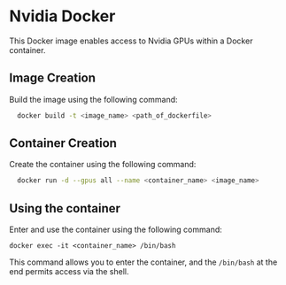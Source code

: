 # Nvidia Docker 

This Docker image enables access to Nvidia GPUs within a Docker container.

## Image Creation

Build the image using the following command:

```bash
  docker build -t <image_name> <path_of_dockerfile>
```

## Container Creation

Create the container using the following command:

```bash
  docker run -d --gpus all --name <container_name> <image_name>
```

## Using the container

Enter and use the container using the following command:

```
docker exec -it <container_name> /bin/bash
```
This command allows you to enter the container, and the ```/bin/bash``` at the end permits access via the shell.
